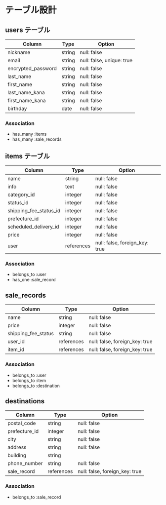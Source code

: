 # テーブル設計

## users テーブル

| Column             | Type    | Option                    |
| ------------------ | ------- | ------------------------- |
| nickname           | string  | null: false               | 
| email              | string  | null: false, unique: true |
| encrypted_password | string  | null: false               |
| last_name          | string  | null: false               |
| first_name         | string  | null: false               |
| last_name_kana     | string  | null: false               |
| first_name_kana    | string  | null: false               |
| birthday           | date    | null: false               |

### Association

- has_many :items
- has_many :sale_records

## items テーブル

| Column                 | Type        | Option                         |
| ---------------------- | ----------- | ------------------------------ |
| name                   | string      | null: false                    |
| info                   | text        | null: false                    |
| category_id            | integer     | null: false                    |
| status_id              | integer     | null: false                    |
| shipping_fee_status_id | integer     | null: false                    |
| prefecture_id          | integer     | null: false                    |
| scheduled_delivery_id  | integer     | null: false                    |
| price                  | integer     | null: false                    |
| user                   | references  | null: false, foreign_key: true |

### Association

- belongs_to :user
- has_one :sale_record

## sale_records

| Column              | Type        | Option                         |
| ------------------- | ----------- | ------------------------------ |
| name                | string      | null: false                    |
| price               | integer     | null: false                    |
| shipping_fee_status | string      | null: false                    |
| user_id             | references  | null: false, foreign_key: true |
| item_id             | references  | null: false, foreign_key: true |

### Association

- belongs_to :user
- belongs_to :item
- belongs_to :destination

## destinations

| Column         | Type       | Option                         |
| -------------- | ---------- | ------------------------------ |
| postal_code    | string     | null: false                    |
| prefecture_id  | integer    | null: false                    |
| city           | string     | null: false                    |
| address        | string     | null: false                    |
| building       | string     |                                |
| phone_number   | string     | null: false                    |
| sale_record    | references | null: false, foreign_key: true |

### Association

- belongs_to :sale_record